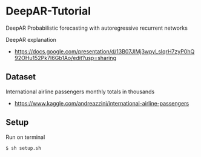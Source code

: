 # DeepAR-Tutorial

DeepAR
Probabilistic forecasting with autoregressive recurrent networks


DeepAR explanation 
- https://docs.google.com/presentation/d/13B07JlMj3wpyLsIqrH7zyP0hQ92OHu152Pk7I6Gb1Ao/edit?usp=sharing

## Dataset

International airline passengers
monthly totals in thousands


 - https://www.kaggle.com/andreazzini/international-airline-passengers


## Setup

Run on terminal

    $ sh setup.sh


